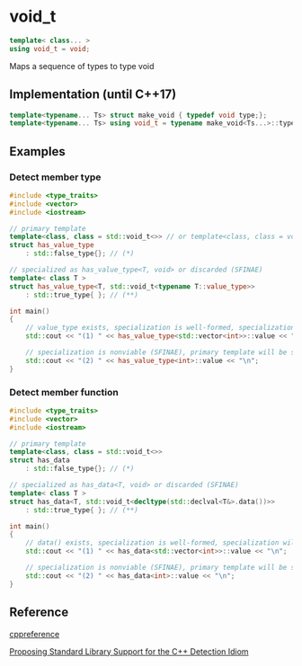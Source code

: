 # void_t

```c++
template< class... >
using void_t = void;
```

Maps a sequence of types to type void

## Implementation (until C++17)

```c++
template<typename... Ts> struct make_void { typedef void type;};
template<typename... Ts> using void_t = typename make_void<Ts...>::type;
```

## Examples

### Detect member type

```c++
#include <type_traits>
#include <vector>
#include <iostream>

// primary template
template<class, class = std::void_t<>> // or template<class, class = void>
struct has_value_type 
    : std::false_type{}; // (*)

// specialized as has_value_type<T, void> or discarded (SFINAE)
template< class T >
struct has_value_type<T, std::void_t<typename T::value_type>> 
    : std::true_type{ }; // (**)

int main()
{
    // value_type exists, specialization is well-formed, specialization will be selected     
    std::cout << "(1) " << has_value_type<std::vector<int>>::value << "\n";

    // specialization is nonviable (SFINAE), primary template will be selected
    std::cout << "(2) " << has_value_type<int>::value << "\n";
}
```

### Detect member function

```c++
#include <type_traits>
#include <vector>
#include <iostream>

// primary template
template<class, class = std::void_t<>> 
struct has_data 
    : std::false_type{}; // (*)

// specialized as has_data<T, void> or discarded (SFINAE)
template< class T >
struct has_data<T, std::void_t<decltype(std::declval<T&>.data())>> 
    : std::true_type{ }; // (**)

int main()
{
    // data() exists, specialization is well-formed, specialization will be selected     
    std::cout << "(1) " << has_data<std::vector<int>>::value << "\n";

    // specialization is nonviable (SFINAE), primary template will be selected
    std::cout << "(2) " << has_data<int>::value << "\n";
}
```

## Reference

[cppreference](https://en.cppreference.com/w/cpp/types/void_t)

[Proposing Standard Library Support for the C++ Detection Idiom](http://www.open-std.org/jtc1/sc22/wg21/docs/papers/2015/n4436.pdf)
